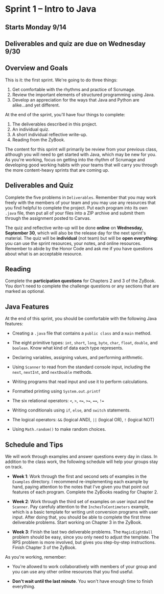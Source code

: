 # Sprint 1 &ndash; Intro to Java

## Starts Monday 9/14
## Deliverables and quiz are due on Wednesday 9/30

## Overview and Goals

This is it: the first sprint. We're going to do three things:

1. Get comfortable with the rhythms and practice of Scrumage.
2. Review the important elements of structured programming using Java.
3. Develop an appreciation for the ways that Java and Python are alike...and yet different.

At the end of the sprint, you'll have four things to complete:

1. The deliverables described in this project.
2. An individual quiz.
3. A short individual reflective write-up.
4. Reading from the ZyBook.

The content for this sprint will primarily be review from your previous class, although you will need to get started with Java, which may be new for you. As you're working,
focus on getting into the rhythm of Scrumage and developing good working habits with your teams that will carry you through the more content-heavy sprints that are coming up.

## Deliverables and Quiz

Complete the five problems in `Deliverables`. Remember that you may work freely with the members of your team and you may use any resources that you find helpful to
complete the project. Put each program into its own `.java` file, then put all of your files into a ZIP archive and submit them through the assignment posted to Canvas.

The quiz and reflective write-up will be done **online** on **Wednesday, September 30**, which will also be the release day for the next sprint's material. The quiz will be 
**individual** (not team) but will be **open everything**: you can use the sprint resources, your notes, and online resources. Remember to abide by the Honor Code 
and ask me if you have questions about what is an acceptable resource.

## Reading

Complete the **participation questions** for Chapters 2 and 3 of the ZyBook. You don't need to complete the challenge questions or any sections that are marked as optional.

## Java Features

At the end of this sprint, you should be comfortable with the following Java features:

- Creating a `.java` file that contains a `public class` and a `main` method.

- The eight primitive types: `int`, `short`, `long`, `byte`, `char`, `float`, `double`, and `boolean`. Know what kind of data each type represents.

- Declaring variables, assigning values, and performing arithmetic.

- Using `Scanner` to read from the standard console input, including the `next`, `nextInt`, and `nextDouble` methods.

- Writing programs that read input and use it to perform calculations.

- Formatted printing using `System.out.printf`

- The six relational operators: `<`, `>`, `<=`, `>=`, `==`, `!=`

- Writing conditionals using `if`, `else`, and `switch` statements.

- The logical operators: `&&` (logical AND), `||` (logical OR), `!` (logical NOT)

- Using `Math.random()` to make random choices.

## Schedule and Tips

We will work through examples and answer questions every day in class. In addition to the class work, the following schedule will help your groups stay on track.

- **Week 1**: Work through the first and second sets of examples in the `Examples` directory. I recommend re-implementing each example by hand, paying attention to the notes
that I've given you that point out features of each program. Complete the ZyBooks reading for Chapter 2.

- **Week 2**: Work through the third set of examples on user input and the `Scanner`. Pay carefuly attention to the `InchesToCentimeters` example, which is a basic template for
writing unit conversion programs with user input. After doing that, you should be able to complete the first three deliverable problems. Start working on Chapter 3 in the ZyBook.

- **Week 3**: Finish the last two deliverable problems. The `MagicEightBall` problem should be easy, since you only need to adjust the template. The RPS problem is more involved, but gives you step-by-step instructions. Finish Chapter 3 of the ZyBook.

As you're working, remember:

- You're allowed to work collaboratively with members of your group and you can use any other online resources that you find useful.

- **Don't wait until the last minute**. You won't have enough time to finish everything.



